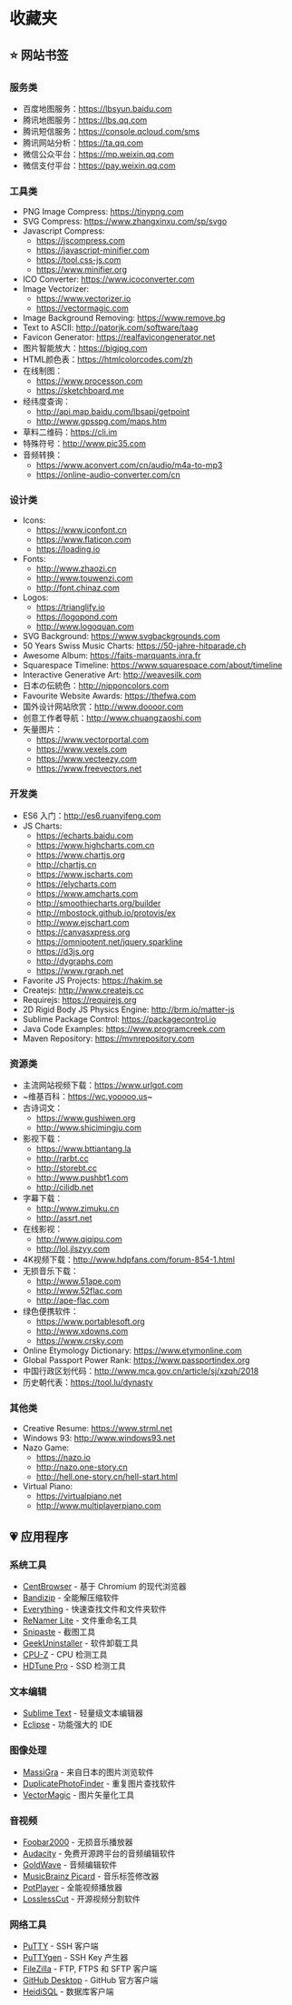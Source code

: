 # 收藏夹

## ⭐ 网站书签

### 服务类

* 百度地图服务：https://lbsyun.baidu.com
* 腾讯地图服务：https://lbs.qq.com
* 腾讯短信服务：https://console.qcloud.com/sms
* 腾讯网站分析：https://ta.qq.com
* 微信公众平台：https://mp.weixin.qq.com
* 微信支付平台：https://pay.weixin.qq.com

### 工具类

* PNG Image Compress: https://tinypng.com
* SVG Compress: https://www.zhangxinxu.com/sp/svgo
* Javascript Compress:
  * https://jscompress.com
  * https://javascript-minifier.com
  * https://tool.css-js.com
  * https://www.minifier.org
* ICO Converter: https://www.icoconverter.com
* Image Vectorizer:
  * https://www.vectorizer.io
  * https://vectormagic.com
* Image Background Removing: https://www.remove.bg
* Text to ASCII: http://patorjk.com/software/taag
* Favicon Generator: https://realfavicongenerator.net
* 图片智能放大：https://bigjpg.com
* HTML颜色表：https://htmlcolorcodes.com/zh
* 在线制图：
  * https://www.processon.com
  * https://sketchboard.me
* 经纬度查询：
  * http://api.map.baidu.com/lbsapi/getpoint
  * http://www.gpsspg.com/maps.htm
* 草料二维码：https://cli.im
* 特殊符号：http://www.pic35.com
* 音频转换：
  * https://www.aconvert.com/cn/audio/m4a-to-mp3
  * https://online-audio-converter.com/cn

### 设计类

* Icons:
  * https://www.iconfont.cn
  * https://www.flaticon.com
  * https://loading.io
* Fonts:
  * http://www.zhaozi.cn
  * http://www.touwenzi.com
  * http://font.chinaz.com
* Logos:
  * https://trianglify.io
  * https://logopond.com
  * http://www.logoquan.com
* SVG Background: https://www.svgbackgrounds.com
* 50 Years Swiss Music Charts: https://50-jahre-hitparade.ch
* Awesome Album: https://faits-marquants.inra.fr
* Squarespace Timeline: https://www.squarespace.com/about/timeline
* Interactive Generative Art: http://weavesilk.com
* 日本の伝統色：http://nipponcolors.com
* Favourite Website Awards: https://thefwa.com
* 国外设计网站欣赏：http://www.doooor.com
* 创意工作者导航：http://www.chuangzaoshi.com
* 矢量图片：
  * https://www.vectorportal.com
  * https://www.vexels.com
  * https://www.vecteezy.com
  * https://www.freevectors.net

### 开发类

* ES6 入门：http://es6.ruanyifeng.com
* JS Charts: 
  * https://echarts.baidu.com
  * https://www.highcharts.com.cn
  * https://www.chartjs.org
  * http://chartjs.cn
  * https://www.jscharts.com
  * https://elycharts.com
  * https://www.amcharts.com
  * http://smoothiecharts.org/builder
  * http://mbostock.github.io/protovis/ex
  * http://www.ejschart.com
  * https://canvasxpress.org
  * https://omnipotent.net/jquery.sparkline
  * https://d3js.org
  * http://dygraphs.com
  * https://www.rgraph.net
* Favorite JS Projects: https://hakim.se
* Createjs: http://www.createjs.cc
* Requirejs: https://requirejs.org
* 2D Rigid Body JS Physics Engine: http://brm.io/matter-js
* Sublime Package Control: https://packagecontrol.io
* Java Code Examples: https://www.programcreek.com
* Maven Repository: https://mvnrepository.com

### 资源类

* 主流网站视频下载：https://www.urlgot.com
* ~维基百科：https://wc.yooooo.us~
* 古诗词文：
  * https://www.gushiwen.org
  * http://www.shicimingju.com
* 影视下载：
  * https://www.bttiantang.la
  * http://rarbt.cc
  * http://storebt.cc
  * http://www.pushbt1.com
  * http://cilidb.net
* 字幕下载：
  * http://www.zimuku.cn
  * http://assrt.net
* 在线影视：
  * http://www.qiqipu.com
  * http://lol.jlszyy.com
* 4K视频下载：http://www.hdpfans.com/forum-854-1.html
* 无损音乐下载：
  * http://www.51ape.com
  * http://www.52flac.com
  * http://ape-flac.com
* 绿色便携软件：
  * https://www.portablesoft.org
  * http://www.xdowns.com
  * https://www.crsky.com
* Online Etymology Dictionary: https://www.etymonline.com
* Global Passport Power Rank: https://www.passportindex.org
* 中国行政区划代码：http://www.mca.gov.cn/article/sj/xzqh/2018
* 历史朝代表：https://tool.lu/dynasty

### 其他类

* Creative Resume: https://www.strml.net
* Windows 93: http://www.windows93.net
* Nazo Game:
  * https://nazo.io
  * http://nazo.one-story.cn
  * http://hell.one-story.cn/hell-start.html
* Virtual Piano:
  * https://virtualpiano.net
  * http://www.multiplayerpiano.com

## 💗 应用程序

### 系统工具

* [CentBrowser](https://www.centbrowser.com) - 基于 Chromium 的现代浏览器
* [Bandizip](https://www.bandisoft.com/bandizip) - 全能解压缩软件
* [Everything](https://www.voidtools.com/zh-cn) - 快速查找文件和文件夹软件
* [ReNamer Lite](https://www.snapfiles.com/get/denrenamer.html) - 文件重命名工具
* [Snipaste](https://zh.snipaste.com) - 截图工具
* [GeekUninstaller](https://geekuninstaller.com) - 软件卸载工具
* [CPU-Z](https://www.cpuid.com/softwares/cpu-z.html) - CPU 检测工具
* [HDTune Pro](https://www.hdtune.com) - SSD 检测工具

### 文本编辑

* [Sublime Text](https://www.sublimetext.com) - 轻量级文本编辑器
* [Eclipse](https://www.eclipse.org/downloads) - 功能强大的 IDE

### 图像处理

* [MassiGra](http://www.massigra.net) - 来自日本的图片浏览软件
* [DuplicatePhotoFinder](https://www.duplicatephotofinder.com) - 重复图片查找软件
* [VectorMagic](https://zh.vectormagic.com) - 图片矢量化工具

### 音视频

* [Foobar2000](https://www.foobar2000.org) - 无损音乐播放器
* [Audacity](https://www.audacityteam.org) - 免费开源跨平台的音频编辑软件
* [GoldWave](https://www.goldwave.com/release.php) - 音频编辑软件
* [MusicBrainz Picard](https://picard.musicbrainz.org) - 音乐标签修改器
* [PotPlayer](http://www.potplayer.org) - 全能视频播放器
* [LosslessCut](https://github.com/mifi/lossless-cut/releases) - 开源视频分割软件

### 网络工具

* [PuTTY](https://www.putty.org) - SSH 客户端
* [PuTTYgen](https://www.puttygen.com) - SSH Key 产生器
* [FileZilla](https://filezilla-project.org) - FTP, FTPS 和 SFTP 客户端
* [GitHub Desktop](https://desktop.github.com) - GitHub 官方客户端
* [HeidiSQL](https://www.heidisql.com) - 数据库客户端
